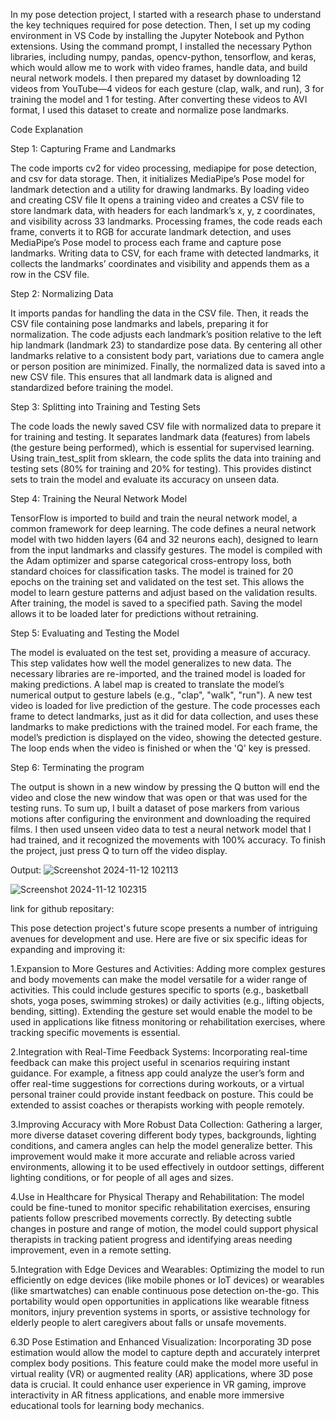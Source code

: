 In my pose detection project, I started with a research phase to understand the key techniques required for pose detection. Then, I set up my coding environment in VS Code by installing the Jupyter Notebook and Python extensions. Using the command prompt, I installed the necessary Python libraries, including numpy, pandas, opencv-python, tensorflow, and keras, which would allow me to work with video frames, handle data, and build neural network models. I then prepared my dataset by downloading 12 videos from YouTube—4 videos for each gesture (clap, walk, and run), 3 for training the model and 1 for testing. After converting these videos to AVI format, I used this dataset to create and normalize pose landmarks.

Code Explanation

Step 1: Capturing Frame and Landmarks

The code imports cv2 for video processing, mediapipe for pose detection, and csv for data storage. Then, it initializes MediaPipe’s Pose model for landmark detection and a utility for drawing landmarks. By loading video and creating CSV file It opens a training video and creates a CSV file to store landmark data, with headers for each landmark’s x, y, z coordinates, and visibility across 33 landmarks. Processing frames, the code reads each frame, converts it to RGB for accurate landmark detection, and uses MediaPipe’s Pose model to process each frame and capture pose landmarks. Writing data to CSV, for each frame with detected landmarks, it collects the landmarks’ coordinates and visibility and appends them as a row in the CSV file.

Step 2: Normalizing Data

It imports pandas for handling the data in the CSV file. Then, it reads the CSV file containing pose landmarks and labels, preparing it for normalization.
The code adjusts each landmark’s position relative to the left hip landmark (landmark 23) to standardize pose data. By centering all other landmarks relative to a consistent body part, variations due to camera angle or person position are minimized. Finally, the normalized data is saved into a new CSV file. This ensures that all landmark data is aligned and standardized before training the model.

Step 3: Splitting into Training and Testing Sets

The code loads the newly saved CSV file with normalized data to prepare it for training and testing. It separates landmark data (features) from labels (the gesture being performed), which is essential for supervised learning. Using train_test_split from sklearn, the code splits the data into training and testing sets (80% for training and 20% for testing). This provides distinct sets to train the model and evaluate its accuracy on unseen data.

Step 4: Training the Neural Network Model

TensorFlow is imported to build and train the neural network model, a common framework for deep learning. The code defines a neural network model with two hidden layers (64 and 32 neurons each), designed to learn from the input landmarks and classify gestures. The model is compiled with the Adam optimizer and sparse categorical cross-entropy loss, both standard choices for classification tasks. The model is trained for 20 epochs on the training set and validated on the test set. This allows the model to learn gesture patterns and adjust based on the validation results. After training, the model is saved to a specified path. Saving the model allows it to be loaded later for predictions without retraining.

Step 5: Evaluating and Testing the Model

The model is evaluated on the test set, providing a measure of accuracy. This step validates how well the model generalizes to new data. The necessary libraries are re-imported, and the trained model is loaded for making predictions. A label map is created to translate the model’s numerical output to gesture labels (e.g., "clap", "walk", "run"). A new test video is loaded for live prediction of the gesture. The code processes each frame to detect landmarks, just as it did for data collection, and uses these landmarks to make predictions with the trained model. For each frame, the model’s prediction is displayed on the video, showing the detected gesture. The loop ends when the video is finished or when the 'Q' key is pressed.

Step 6: Terminating the program

The output is shown in a new window by pressing the Q button will end the video and close the new window that was open or that was used for the testing runs. To sum up, I built a dataset of pose markers from various motions after configuring the environment and downloading the required films. I then used unseen video data to test a neural network model that I had trained, and it recognized the movements with 100% accuracy. To finish the project, just press Q to turn off the video display.

Output:
![Screenshot 2024-11-12 102113](https://github.com/user-attachments/assets/c4cb0eff-f533-42ae-b2d5-6c026f274210)
        
![Screenshot 2024-11-12 102315](https://github.com/user-attachments/assets/5ba24625-e178-43be-b5c0-636ea09476b2)

link for github repositary:

This pose detection project's future scope presents a number of intriguing avenues for development and use. Here are five or six specific ideas for expanding and improving it:

1.Expansion to More Gestures and Activities: Adding more complex gestures and body movements can make the model versatile for a wider range of activities. This could include gestures specific to sports (e.g., basketball shots, yoga poses, swimming strokes) or daily activities (e.g., lifting objects, bending, sitting). Extending the gesture set would enable the model to be used in applications like fitness monitoring or rehabilitation exercises, where tracking specific movements is essential.

2.Integration with Real-Time Feedback Systems: Incorporating real-time feedback can make this project useful in scenarios requiring instant guidance. For example, a fitness app could analyze the user’s form and offer real-time suggestions for corrections during workouts, or a virtual personal trainer could provide instant feedback on posture. This could be extended to assist coaches or therapists working with people remotely.

3.Improving Accuracy with More Robust Data Collection: Gathering a larger, more diverse dataset covering different body types, backgrounds, lighting conditions, and camera angles can help the model generalize better. This improvement would make it more accurate and reliable across varied environments, allowing it to be used effectively in outdoor settings, different lighting conditions, or for people of all ages and sizes.

4.Use in Healthcare for Physical Therapy and Rehabilitation: The model could be fine-tuned to monitor specific rehabilitation exercises, ensuring patients follow prescribed movements correctly. By detecting subtle changes in posture and range of motion, the model could support physical therapists in tracking patient progress and identifying areas needing improvement, even in a remote setting.

5.Integration with Edge Devices and Wearables: Optimizing the model to run efficiently on edge devices (like mobile phones or IoT devices) or wearables (like smartwatches) can enable continuous pose detection on-the-go. This portability would open opportunities in applications like wearable fitness monitors, injury prevention systems in sports, or assistive technology for elderly people to alert caregivers about falls or unsafe movements.

6.3D Pose Estimation and Enhanced Visualization: Incorporating 3D pose estimation would allow the model to capture depth and accurately interpret complex body positions. This feature could make the model more useful in virtual reality (VR) or augmented reality (AR) applications, where 3D pose data is crucial. It could enhance user experience in VR gaming, improve interactivity in AR fitness applications, and enable more immersive educational tools for learning body mechanics.



        
